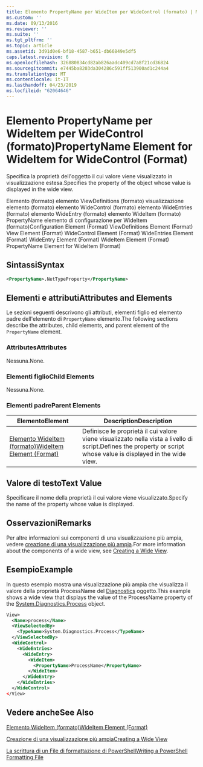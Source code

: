 ```yaml
---
title: Elemento PropertyName per WideItem per WideControl (formato) | Microsoft Docs
ms.custom: ''
ms.date: 09/13/2016
ms.reviewer: ''
ms.suite: ''
ms.tgt_pltfrm: ''
ms.topic: article
ms.assetid: 3d91d0e6-bf18-4587-b651-db66849e5df5
caps.latest.revision: 6
ms.openlocfilehash: 326880834cd82ab826aadc409cd7a8f21cd36824
ms.sourcegitcommit: e7445ba8203da304286c591ff513900ad1c244a4
ms.translationtype: MT
ms.contentlocale: it-IT
ms.lasthandoff: 04/23/2019
ms.locfileid: "62064646"
---
```

# <a name="propertyname-element-for-wideitem-for-widecontrol-format"></a><span data-ttu-id="53597-102">Elemento PropertyName per WideItem per WideControl (formato)</span><span class="sxs-lookup"><span data-stu-id="53597-102">PropertyName Element for WideItem for WideControl (Format)</span></span>

<span data-ttu-id="53597-103">Specifica la proprietà dell'oggetto il cui valore viene visualizzato in visualizzazione estesa.</span><span class="sxs-lookup"><span data-stu-id="53597-103">Specifies the property of the object whose value is displayed in the wide view.</span></span>

<span data-ttu-id="53597-104">Elemento (formato) elemento ViewDefinitions (formato) visualizzazione elemento (formato) elemento WideControl (formato) elemento WideEntries (formato) elemento WideEntry (formato) elemento WideItem (formato) PropertyName elemento di configurazione per WideItem (formato)</span><span class="sxs-lookup"><span data-stu-id="53597-104">Configuration Element (Format) ViewDefinitions Element (Format) View Element (Format) WideControl Element (Format) WideEntries Element (Format) WideEntry Element (Format) WideItem Element (Format) PropertyName Element for WideItem (Format)</span></span>

## <a name="syntax"></a><span data-ttu-id="53597-105">Sintassi</span><span class="sxs-lookup"><span data-stu-id="53597-105">Syntax</span></span>

```xml
<PropertyName>.NetTypeProperty</PropertyName>
```

## <a name="attributes-and-elements"></a><span data-ttu-id="53597-106">Elementi e attributi</span><span class="sxs-lookup"><span data-stu-id="53597-106">Attributes and Elements</span></span>

<span data-ttu-id="53597-107">Le sezioni seguenti descrivono gli attributi, elementi figlio ed elemento padre dell'elemento di `PropertyName` elemento.</span><span class="sxs-lookup"><span data-stu-id="53597-107">The following sections describe the attributes, child elements, and parent element of the `PropertyName` element.</span></span>

### <a name="attributes"></a><span data-ttu-id="53597-108">Attributes</span><span class="sxs-lookup"><span data-stu-id="53597-108">Attributes</span></span>

<span data-ttu-id="53597-109">Nessuna.</span><span class="sxs-lookup"><span data-stu-id="53597-109">None.</span></span>

### <a name="child-elements"></a><span data-ttu-id="53597-110">Elementi figlio</span><span class="sxs-lookup"><span data-stu-id="53597-110">Child Elements</span></span>

<span data-ttu-id="53597-111">Nessuna.</span><span class="sxs-lookup"><span data-stu-id="53597-111">None.</span></span>

### <a name="parent-elements"></a><span data-ttu-id="53597-112">Elementi padre</span><span class="sxs-lookup"><span data-stu-id="53597-112">Parent Elements</span></span>

|<span data-ttu-id="53597-113">Elemento</span><span class="sxs-lookup"><span data-stu-id="53597-113">Element</span></span>|<span data-ttu-id="53597-114">Description</span><span class="sxs-lookup"><span data-stu-id="53597-114">Description</span></span>|
|-------------|-----------------|
|[<span data-ttu-id="53597-115">Elemento WideItem (formato)</span><span class="sxs-lookup"><span data-stu-id="53597-115">WideItem Element (Format)</span></span>](./wideitem-element-for-widecontrol-format.md)|<span data-ttu-id="53597-116">Definisce le proprietà il cui valore viene visualizzato nella vista a livello di script.</span><span class="sxs-lookup"><span data-stu-id="53597-116">Defines the property or script whose value is displayed in the wide view.</span></span>|

## <a name="text-value"></a><span data-ttu-id="53597-117">Valore di testo</span><span class="sxs-lookup"><span data-stu-id="53597-117">Text Value</span></span>

<span data-ttu-id="53597-118">Specificare il nome della proprietà il cui valore viene visualizzato.</span><span class="sxs-lookup"><span data-stu-id="53597-118">Specify the name of the property whose value is displayed.</span></span>

## <a name="remarks"></a><span data-ttu-id="53597-119">Osservazioni</span><span class="sxs-lookup"><span data-stu-id="53597-119">Remarks</span></span>

<span data-ttu-id="53597-120">Per altre informazioni sui componenti di una visualizzazione più ampia, vedere [creazione di una visualizzazione più ampia](./creating-a-wide-view.md).</span><span class="sxs-lookup"><span data-stu-id="53597-120">For more information about the components of a wide view, see [Creating a Wide View](./creating-a-wide-view.md).</span></span>

## <a name="example"></a><span data-ttu-id="53597-121">Esempio</span><span class="sxs-lookup"><span data-stu-id="53597-121">Example</span></span>

<span data-ttu-id="53597-122">In questo esempio mostra una visualizzazione più ampia che visualizza il valore della proprietà ProcessName del [Diagnostics](/dotnet/api/System.Diagnostics.Process) oggetto.</span><span class="sxs-lookup"><span data-stu-id="53597-122">This example shows a wide view that displays the value of the ProcessName property of the [System.Diagnostics.Process](/dotnet/api/System.Diagnostics.Process) object.</span></span>

```xml
View>
  <Name>process</Name>
  <ViewSelectedBy>
    <TypeName>System.Diagnostics.Process</TypeName>
  </ViewSelectedBy>
  <WideControl>
    <WideEntries>
      <WideEntry>
        <WideItem>
          <PropertyName>ProcessName</PropertyName>
        </WideItem>
      </WideEntry>
    </WideEntries>
  </WideControl>
</View>

```

## <a name="see-also"></a><span data-ttu-id="53597-123">Vedere anche</span><span class="sxs-lookup"><span data-stu-id="53597-123">See Also</span></span>

[<span data-ttu-id="53597-124">Elemento WideItem (formato)</span><span class="sxs-lookup"><span data-stu-id="53597-124">WideItem Element (Format)</span></span>](./wideitem-element-for-widecontrol-format.md)

[<span data-ttu-id="53597-125">Creazione di una visualizzazione più ampia</span><span class="sxs-lookup"><span data-stu-id="53597-125">Creating a Wide View</span></span>](./creating-a-wide-view.md)

[<span data-ttu-id="53597-126">La scrittura di un File di formattazione di PowerShell</span><span class="sxs-lookup"><span data-stu-id="53597-126">Writing a PowerShell Formatting File</span></span>](./writing-a-powershell-formatting-file.md)
